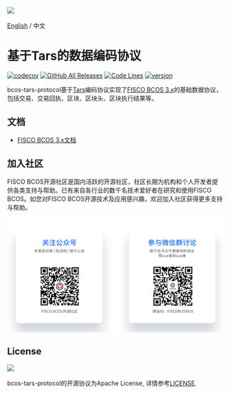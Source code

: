 ![](https://github.com/FISCO-BCOS/FISCO-BCOS/raw/master/docs/images/FISCO_BCOS_Logo.svg?sanitize=true)

[English](../README.md) / 中文

# 基于Tars的数据编码协议

[![codecov](https://codecov.io/gh/FISCO-BCOS/bcos-tars-protocol/branch/master/graph/badge.svg)](https://codecov.io/gh/FISCO-BCOS/bcos-tars-protocol)
[![GitHub All Releases](https://img.shields.io/github/downloads/FISCO-BCOS/bcos-tars-protocol/total.svg)](https://github.com/FISCO-BCOS/bcos-tars-protocol)
[![Code Lines](https://tokei.rs/b1/github/FISCO-BCOS/bcos-tars-protocol?category=code)](https://github.com/FISCO-BCOS/bcos-tars-protocol)
[![version](https://img.shields.io/github/tag/FISCO-BCOS/bcos-tars-protocol.svg)](https://github.com/FISCO-BCOS/bcos-tars-protocol/releases/latest)

bcos-tars-protocol基于[Tars](https://newdoc.tarsyun.com/#/markdown/TarsCloud/TarsDocs/README.md)编码协议实现了[FISCO BCOS 3.x](https://github.com/FISCO-BCOS/FISCO-BCOS)的基础数据协议，包括交易、交易回执、区块、区块头、区块执行结果等。

## 文档

- [FISCO BCOS 3.x文档](https://fisco-bcos-doc.readthedocs.io/)

## 加入社区

FISCO BCOS开源社区是国内活跃的开源社区，社区长期为机构和个人开发者提供各类支持与帮助。已有来自各行业的数千名技术爱好者在研究和使用FISCO BCOS。如您对FISCO BCOS开源技术及应用感兴趣，欢迎加入社区获得更多支持与帮助。

![](https://raw.githubusercontent.com/FISCO-BCOS/LargeFiles/master/images/QR_image.png)


## License

[![](https://img.shields.io/github/license/FISCO-BCOS/bcos-tars-protocol.svg)](../LICENSE)

bcos-tars-protocol的开源协议为Apache License, 详情参考[LICENSE](../LICENSE).